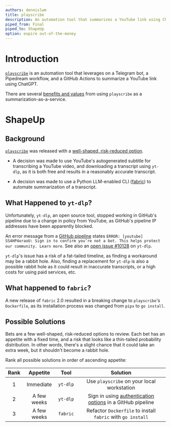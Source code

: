 ```yaml
---
authors: dennislwm
title: playscribe
description: An automation tool that summarizes a YouTube link using ChatGPT.
piped_from: Final
piped_to: ShapeUp
option: expire out-of-the-money
---
```


# Introduction

[`playscribe`](https://github.com/dennislwm/playscribe) is an automation tool that leverages on a Telegram bot, a Pipedream workflow, and a GitHub Actions to summarize a YouTube link using ChatGPT.

There are several [benefits and values](https://github.com/dennislwm/playscribe#21-benefits-and-values) from using `playscribe` as a summarization-as-a-service.

# ShapeUp

## Background

[`playscribe`](https://github.com/dennislwm/playscribe) was released with a [well-shaped, risk-reduced option](https://github.com/dennislwm/playradar/wiki/ShapeUp#well-shaped-risk-reduced-options).

* A decision was made to use YouTube's autogenerated subtitle for transcribing a YouTube video, and downloading a transcript using `yt-dlp`, as it is both free and results in a reasonably accurate transcript.

* A decision was made to use a Python LLM-enabled CLI ([fabric](https://github.com/danielmiessler/fabric)) to automate summarization of a transcript.

## What Happened to `yt-dlp`?

Unfortunately, `yt-dlp`, an open source tool, stopped working in GitHub's pipeline due to a change in policy from YouTube, as GitHub's pipeline IP addresses have been apparently blocked.

An error message from a [GitHub pipeline](https://github.com/dennislwm/playscribe/actions/runs/10508253536/job/29111740690) states `ERROR: [youtube] SS4HP4oraoU: Sign in to confirm you’re not a bot. This helps protect our community. Learn more`.
See also an [open issue #10128](https://github.com/yt-dlp/yt-dlp/issues/10128) on `yt-dlp`.

`yt-dlp`'s issue has a risk of a fat-tailed timeline, as finding a workaround may be a rabbit hole. Also, finding a replacement for `yt-dlp` is also a possible rabbit hole as it could result in inaccurate transcripts, or a high costs for using paid services, etc.

## What happened to `fabric`?

A new release of `fabric` 2.0 resulted in a breaking change to `playscribe`'s `Dockerfile`, as its installation process was changed from `pipx` to `go install`.

## Possible Solutions

Bets are a few well-shaped, risk-reduced options to review. Each bet has an appetite with a fixed time, and a risk that looks like a thin-tailed probability distribution. In other words, there's a slight chance that it could take an extra week, but it shouldn't become a rabbit hole.

Rank all possible solutions in order of ascending appetite:

| Rank |  Appetite   |   Tool   |                             Solution                             |
|:----:|:-----------:|:--------:|:----------------------------------------------------------------:|
|  1   |  Immediate  | `yt-dlp` |            Use `playscribe` on your local workstation            |
|  2   | A few weeks | `yt-dlp` | Sign in using [authentication options][s01] in a GitHub pipeline |
|  3   | A few weeks | `fabric` | Refactor `Dockerfile` to install `fabric` with `go install` |

[s01]: https://github.com/yt-dlp/yt-dlp#authentication-options